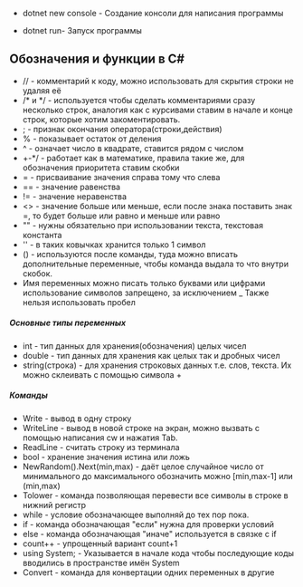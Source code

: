 - dotnet new console - Создание консоли для написания программы
* dotnet run- Запуск программы

## Обозначения и функции в С#
- // - комментарий к коду, можно использовать для скрытия строки не удаляя её
- /* и */ - используется чтобы сделать комментариями сразу несколько строк, аналогия как с курсивами ставим в начале и конце строк, которые хотим закоментировать.
- ; - признак окончания оператора(строки,действия)
- % - показывает остаток от деления
- ^ - означает число в квадрате, ставится рядом с числом
- +-*/ - работает как в математике, правила такие же, для обозначения приоритета ставим скобки
- = - присваивание значения справа тому что слева
- == - значение равенства
- != - значение неравенства
- <> - значение больше или меньше, если после знака поставить знак =, то будет больше или равно и меньше или равно
- "" - нужны обязательно при использовании текста, текстовая константа
- '' - в таких ковычках хранится только 1 символ
- () - используются после команды, туда можно вписать дополнительные переменные, чтобы команда выдала то что внутри скобок.
- Имя переменных можно писать только буквами или цифрами использование символов запрещено, за исключением _ Также нельзя использовать пробел
##### Основные типы переменных
- int - тип данных для хранения(обозначения) целых чисел
- double - тип данных для хранения как целых так и дробных чисел
- string(строка) - для хранения строковых данных т.е. слов, текста. Их можно склеивать с помощью символа +
##### Команды
- Write - вывод в одну строку
- WriteLine - вывод в новой строке на экран, можно вызвать с помощью написания cw и нажатия Tab.
- ReadLine - считать строку из терминала
- bool - хранение значения истина или ложь
- NewRandom().Next(min,max) - даёт целое случайное число от минимального до максимального обозначить можно [min,max-1] или (min,max)
- Tolower - команда позволяющая перевести все символы в строке в нижний регистр
- while - условие обозначающее выполняй до тех пор пока.
- if - команда обозначающая "если" нужна для проверки условий
- else - команда обозначающая "иначе" используется в связке с if
- count++ - упрощенный вариант count+1
- using System; - Указывается в начале кода чтобы последующие коды вводились в пространстве имён System
- Convert - команда для конвертации одних переменных в другие